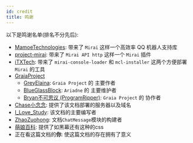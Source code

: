 ```yaml
---
id: credit
title: 鸣谢
---
```


以下是鸣谢名单(排名不分先后):
- [MamoeTechnologies](https://github.com/mamoe): 带来了 `Mirai` 这样一个高效率 QQ 机器人支持库
- [project-mirai](https://github.com/project-mirai): 带来了 `Mirai API http` 这样一个 `Mirai` 插件
- [iTXTech](https://github.com/iTXTech): 带来了 `mirai-console-loader` 和 `mcl-installer` 这两个方便部署 `Mirai` 的工具
- [GraiaProject](https://github.com/GraiaProject)
    - [GreyElaina](https://github.com/GreyElaina): `Graia Project` 的 主要作者
    - [BlueGlassBlock](https://github.com/BlueGlassBlock): `Ariadne` 的 主要维护者  
    - [Bryan不可思议 (ProgramRipper)](https://github.com/BlueGlassBlock): `Graia Project` 的 协作者
- [Chase小念念](https://github.com/Little-LinNian): 提供了该文档部署的服务器以及域名
- [I_Love_Study](https://github.com/I-love-study): 该文档的主要编写者  
- [ZhaoZuohong](https://github.com/ZhaoZuohong): 文档`ChatMessage`模块的构建者  
- [萌娘百科](https://zh.moegirl.org.cn/Mainpage): 提供了如<Curtain>黑幕</Curtain>还有<RubyCurtain up="RubyH">这种</RubyCurtain>的css  
- 正在看这篇文档的**你**: 使这篇文档的存在拥有了意义